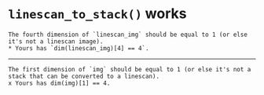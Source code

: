 # `linescan_to_stack()` works

    The fourth dimension of `linescan_img` should be equal to 1 (or else it's not a linescan image).
    * Yours has `dim(linescan_img)[4] == 4`.

---

    The first dimension of `img` should be equal to 1 (or else it's not a stack that can be converted to a linescan).
    x Yours has dim(img)[1] == 4.

